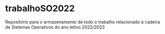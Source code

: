 # trabalhoSO2022
Repositório para o armazenamento de todo o trabalho relacionado à cadeira de Sistemas Operativos do ano letivo 2022/2023
